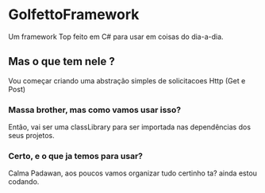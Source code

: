 # GolfettoFramework

Um framework Top feito em C# para usar em coisas do dia-a-dia.

## Mas o que tem nele ?

Vou começar criando uma abstração simples de solicitacoes Http (Get e Post)

### Massa brother, mas como vamos usar isso?

Então, vai ser uma classLibrary para ser importada nas dependências dos seus projetos.

### Certo, e o que ja temos para usar?

Calma Padawan, aos poucos vamos organizar tudo certinho ta? ainda estou codando.